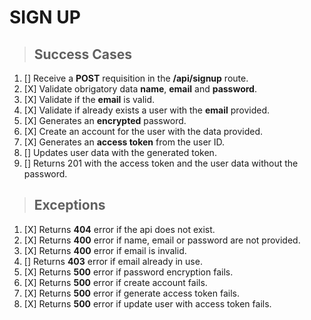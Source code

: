 # SIGN UP

> ## Success Cases
1. [] Receive a **POST** requisition in the **/api/signup** route.
2. [X] Validate obrigatory data **name**, **email** and **password**.
3. [X] Validate if the **email** is valid.
4. [X] Validate if already exists a user with the **email** provided.
5. [X] Generates an **encrypted** password.
6. [X] Create an account for the user with the data provided.
7. [X] Generates an **access token** from the user ID.
8. [] Updates user data with the generated token.
9. [] Returns 201 with the access token and the user data without the password.

> ## Exceptions
1. [X] Returns **404** error if the api does not exist.
2. [X] Returns **400** error if name, email or password are not provided.
3. [X] Returns **400** error if email is invalid.
4. [] Returns **403** error if email already in use.
5. [X] Returns **500** error if password encryption fails.
6. [X] Returns **500** error if create account fails.
7. [X] Returns **500** error if generate access token fails.
8. [X] Returns **500** error if update user with access token fails.